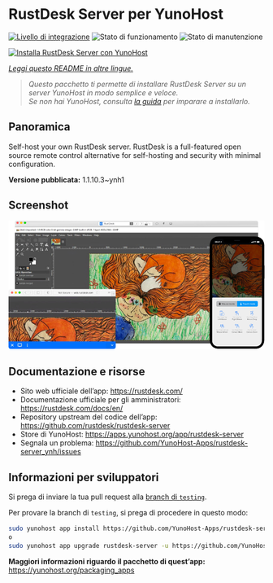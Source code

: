 <!--
N.B.: Questo README è stato automaticamente generato da <https://github.com/YunoHost/apps/tree/master/tools/readme_generator>
NON DEVE essere modificato manualmente.
-->

# RustDesk Server per YunoHost

[![Livello di integrazione](https://dash.yunohost.org/integration/rustdesk-server.svg)](https://dash.yunohost.org/appci/app/rustdesk-server) ![Stato di funzionamento](https://ci-apps.yunohost.org/ci/badges/rustdesk-server.status.svg) ![Stato di manutenzione](https://ci-apps.yunohost.org/ci/badges/rustdesk-server.maintain.svg)

[![Installa RustDesk Server con YunoHost](https://install-app.yunohost.org/install-with-yunohost.svg)](https://install-app.yunohost.org/?app=rustdesk-server)

*[Leggi questo README in altre lingue.](./ALL_README.md)*

> *Questo pacchetto ti permette di installare RustDesk Server su un server YunoHost in modo semplice e veloce.*  
> *Se non hai YunoHost, consulta [la guida](https://yunohost.org/install) per imparare a installarlo.*

## Panoramica

Self-host your own RustDesk server. RustDesk is a full-featured open source remote control alternative for self-hosting and security with minimal configuration.

**Versione pubblicata:** 1.1.10.3~ynh1

## Screenshot

![Screenshot di RustDesk Server](./doc/screenshots/screenshot.png)

## Documentazione e risorse

- Sito web ufficiale dell’app: <https://rustdesk.com/>
- Documentazione ufficiale per gli amministratori: <https://rustdesk.com/docs/en/>
- Repository upstream del codice dell’app: <https://github.com/rustdesk/rustdesk-server>
- Store di YunoHost: <https://apps.yunohost.org/app/rustdesk-server>
- Segnala un problema: <https://github.com/YunoHost-Apps/rustdesk-server_ynh/issues>

## Informazioni per sviluppatori

Si prega di inviare la tua pull request alla [branch di `testing`](https://github.com/YunoHost-Apps/rustdesk-server_ynh/tree/testing).

Per provare la branch di `testing`, si prega di procedere in questo modo:

```bash
sudo yunohost app install https://github.com/YunoHost-Apps/rustdesk-server_ynh/tree/testing --debug
o
sudo yunohost app upgrade rustdesk-server -u https://github.com/YunoHost-Apps/rustdesk-server_ynh/tree/testing --debug
```

**Maggiori informazioni riguardo il pacchetto di quest’app:** <https://yunohost.org/packaging_apps>
